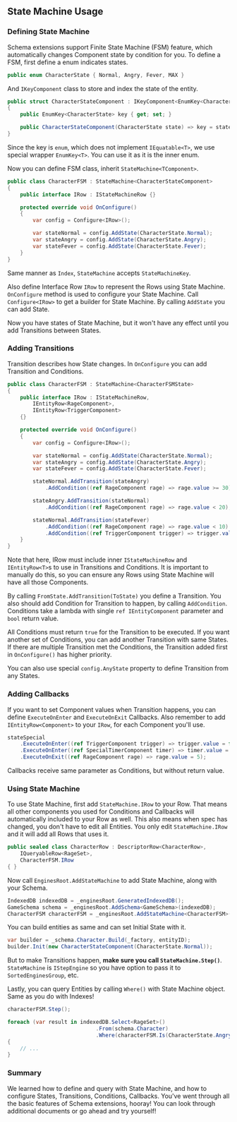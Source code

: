 ## State Machine Usage
### Defining State Machine
Schema extensions support Finite State Machine (FSM) feature, which automatically changes Component state by condition for you. To define a FSM, first define a enum indicates states.
```csharp
public enum CharacterState { Normal, Angry, Fever, MAX }
```
And `IKeyComponent` class to store and index the state of the entity.
```csharp
public struct CharacterStateComponent : IKeyComponent<EnumKey<CharacterState>>
{
    public EnumKey<CharacterState> key { get; set; }

    public CharacterStateComponent(CharacterState state) => key = state;
}
```
Since the key is `enum`, which does not implement `IEquatable<T>`, we use special wrapper `EnumKey<T>`. You can use it as it is the inner enum.

Now you can define FSM class, inherit `StateMachine<TComponent>`.
```csharp
public class CharacterFSM : StateMachine<CharacterStateComponent>
{
    public interface IRow : IStateMachineRow {}

    protected override void OnConfigure()
    {
        var config = Configure<IRow>();

        var stateNormal = config.AddState(CharacterState.Normal);
        var stateAngry = config.AddState(CharacterState.Angry);
        var stateFever = config.AddState(CharacterState.Fever);
    }
}
```
Same manner as `Index`, `StateMachine` accepts `StateMachineKey`.

Also define Interface Row `IRow` to represent the Rows using State Machine. `OnConfigure` method is used to configure your State Machine. Call `Configure<IRow>` to get a builder for State Machine. By calling `AddState` you can add State.

Now you have states of State Machine, but it won't have any effect until you add Transitions between States.

### Adding Transitions
Transition describes how State changes. In `OnConfigure` you can add Transition and Conditions.
```csharp
public class CharacterFSM : StateMachine<CharacterFSMState>
{
    public interface IRow : IStateMachineRow,
        IEntityRow<RageComponent>,
        IEntityRow<TriggerComponent>
    {}

    protected override void OnConfigure()
    {
        var config = Configure<IRow>();

        var stateNormal = config.AddState(CharacterState.Normal);
        var stateAngry = config.AddState(CharacterState.Angry);
        var stateFever = config.AddState(CharacterState.Fever);

        stateNormal.AddTransition(stateAngry)
            .AddCondition((ref RageComponent rage) => rage.value >= 30);

        stateAngry.AddTransition(stateNormal)
            .AddCondition((ref RageComponent rage) => rage.value < 20);

        stateNormal.AddTransition(stateFever)
            .AddCondition((ref RageComponent rage) => rage.value < 10)
            .AddCondition((ref TriggerComponent trigger) => trigger.value);
    }
}
```
Note that here, IRow must include inner `IStateMachineRow` and `IEntityRow<T>`s to use in Transitions and Conditions. It is important to manually do this, so you can ensure any Rows using State Machine will have all those Components.

By calling `FromState.AddTransition(ToState)` you define a Transition. You also should add Condition for Transition to happen, by calling `AddCondition`. Conditions take a lambda with single `ref IEntityComponent` parameter and `bool` return value.

All Conditions must return `true` for the Transition to be executed. If you want another set of Conditions, you can add another Transition with same States. If there are multiple Transition met the Conditions, the Transition added first in `OnConfigure()` has higher priority. 

You can also use special `config.AnyState` property to define Transition from any States.

### Adding Callbacks
If you want to set Component values when Transition happens, you can define `ExecuteOnEnter` and `ExecuteOnExit` Callbacks. Also remember to add `IEntityRow<Component>` to your `IRow`, for each Component you'll use.
```csharp
stateSpecial
    .ExecuteOnEnter((ref TriggerComponent trigger) => trigger.value = false)
    .ExecuteOnEnter((ref SpecialTimerComponent timer) => timer.value = 1)
    .ExecuteOnExit((ref RageComponent rage) => rage.value = 5);
```
Callbacks receive same parameter as Conditions, but without return value.

### Using State Machine
To use State Machine, first add `StateMachine.IRow` to your Row. That means all other components you used for Conditions and Callbacks will automatically included to your Row as well. This also means when spec has changed, you don't have to edit all Entities. You only edit `StateMachine.IRow` and it will add all Rows that uses it.
```csharp
public sealed class CharacterRow : DescriptorRow<CharacterRow>,
    IQueryableRow<RageSet>,
    CharacterFSM.IRow
{ }
```

Now call `EnginesRoot.AddStateMachine` to add State Machine, along with your Schema.
```csharp
IndexedDB indexedDB = _enginesRoot.GeneratedIndexedDB();
GameSchema schema = _enginesRoot.AddSchema<GameSchema>(indexedDB);
CharacterFSM characterFSM = _enginesRoot.AddStateMachine<CharacterFSM>(indexedDB);
```

You can build entities as same and can set Initial State with it.
```csharp
var builder = _schema.Character.Build(_factory, entityID);
builder.Init(new CharacterStateComponent(CharacterState.Normal));
```
But to make Transitions happen, **make sure you call `StateMachine.Step()`**. `StateMachine` is `IStepEngine` so you have option to pass it to `SortedEnginesGroup`, etc.

Lastly, you can query Entities by calling `Where()` with State Machine object. Same as you do with Indexes!
```csharp
characterFSM.Step();

foreach (var result in indexedDB.Select<RageSet>()
                            .From(schema.Character)
                            .Where(characterFSM.Is(CharacterState.Angry)))
{
    // ...
}
```

### Summary
We learned how to define and query with State Machine, and how to configure States, Transitions, Conditions, Callbacks. You've went through all the basic features of Schema extensions, hooray! You can look through additional documents or go ahead and try yourself!
